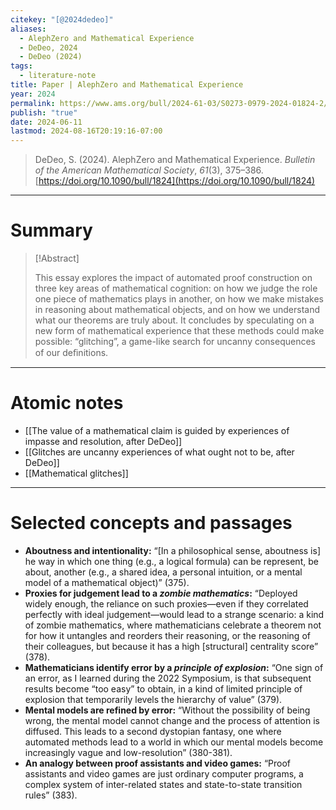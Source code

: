 ```yaml
---
citekey: "[@2024dedeo]"
aliases:
  - AlephZero and Mathematical Experience
  - DeDeo, 2024
  - DeDeo (2024)
tags:
  - literature-note
title: Paper | AlephZero and Mathematical Experience
year: 2024
permalink: https://www.ams.org/bull/2024-61-03/S0273-0979-2024-01824-2/
publish: "true"
date: 2024-06-11
lastmod: 2024-08-16T20:19:16-07:00
---
```

> DeDeo, S. (2024). AlephZero and Mathematical Experience. _Bulletin of the American Mathematical Society_, _61_(3), 375–386. [https://doi.org/10.1090/bull/1824](https://doi.org/10.1090/bull/1824)

---
# Summary


> [!Abstract]
>
> This essay explores the impact of automated proof construction on three key areas of mathematical cognition: on how we judge the role one piece of mathematics plays in another, on how we make mistakes in reasoning about mathematical objects, and on how we understand what our theorems are truly about. It concludes by speculating on a new form of mathematical experience that these methods could make possible: “glitching”, a game-like search for uncanny consequences of our deﬁnitions.


---
# Atomic notes

- [[The value of a mathematical claim is guided by experiences of impasse and resolution, after DeDeo]] 
- [[Glitches are uncanny experiences of what ought not to be, after DeDeo]]
- [[Mathematical glitches]]

---
# Selected concepts and passages

- **Aboutness and intentionality:** “\[In a philosophical sense, aboutness is] he way in which one thing (e.g., a logical formula) can be represent, be about, another (e.g., a shared idea, a personal intuition, or a mental model of a mathematical object)” (375).
- **Proxies for judgement lead to a *zombie mathematics*:** “Deployed widely enough, the reliance on such proxies—even if they correlated perfectly with ideal judgement—would lead to a strange scenario: a kind of zombie mathematics, where mathematicians celebrate a theorem not for how it untangles and reorders their reasoning, or the reasoning of their colleagues, but because it has a high \[structural] centrality score” (378).
- **Mathematicians identify error by a *principle of explosion*:** “One sign of an error, as I learned during the 2022 Symposium, is that subsequent results become “too easy” to obtain, in a kind of limited principle of explosion that temporarily levels the hierarchy of value” (379).
- **Mental models are refined by error:** “Without the possibility of being wrong, the mental model cannot change and the process of attention is diffused. This leads to a second dystopian fantasy, one where automated methods lead to a world in which our mental models become increasingly vague and low-resolution” (380-381).
- **An analogy between proof assistants and video games:** “Proof assistants and video games are just ordinary computer programs, a complex system of inter-related states and state-to-state transition rules” (383).